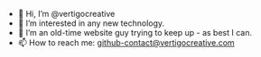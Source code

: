 - 👋 Hi, I’m @vertigocreative
- 👀 I’m interested in any new technology.
- 🌱 I’m an old-time website guy trying to keep up - as best I can.
- 📫 How to reach me: github-contact@vertigocreative.com

<!---
vertigocreative/vertigocreative is a ✨ special ✨ repository because its `README.md` (this file) appears on your GitHub profile.
You can click the Preview link to take a look at your changes.
--->
